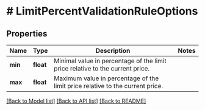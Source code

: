 # # LimitPercentValidationRuleOptions

## Properties

Name | Type | Description | Notes
------------ | ------------- | ------------- | -------------
**min** | **float** | Minimal value in percentage of the limit price relative to the current price. |
**max** | **float** | Maximum value in percentage of the limit price relative to the current price. |

[[Back to Model list]](../../README.md#models) [[Back to API list]](../../README.md#endpoints) [[Back to README]](../../README.md)
